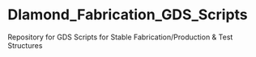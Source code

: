 # DIamond_Fabrication_GDS_Scripts
Repository for GDS Scripts for Stable Fabrication/Production &amp; Test Structures
